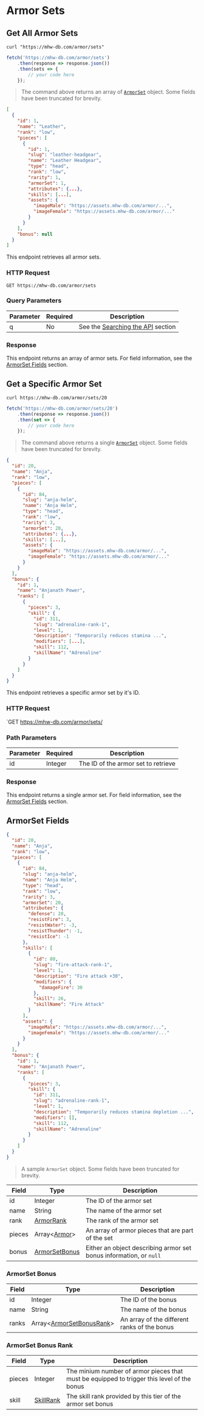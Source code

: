 # Armor Sets
## Get All Armor Sets
```curl
curl "https://mhw-db.com/armor/sets"
```

```javascript
fetch('https://mhw-db.com/armor/sets')
    .then(response => response.json())
    .then(sets => {
        // your code here
    });
```

> The command above returns an array of [`ArmorSet`](#armorset-fields) object. Some fields have been truncated for brevity.

```json
[
  {
    "id": 1,
    "name": "Leather",
    "rank": "low",
    "pieces": [
      {
        "id": 1,
        "slug": "leather-headgear",
        "name": "Leather Headgear",
        "type": "head",
        "rank": "low",
        "rarity": 1,
        "armorSet": 1,
        "attributes": {...},
        "skills": [...],
        "assets": {
          "imageMale": "https://assets.mhw-db.com/armor/...",
          "imageFemale": "https://assets.mhw-db.com/armor/..."
        }
      }
    ],
    "bonus": null
  }
]
```

This endpoint retrieves all armor sets.

### HTTP Request
`GET https://mhw-db.com/armor/sets`

### Query Parameters
Parameter | Required | Description
--------- | -------- | -----------
q | No | See the [Searching the API](#searching-the-api) section

### Response
This endpoint returns an array of armor sets. For field information, see the [ArmorSet Fields](#armorset-fields) section.

## Get a Specific Armor Set
```shell
curl https://mhw-db.com/armor/sets/20
```

```javascript
fetch('https://mhw-db.com/armor/sets/20')
    .then(response => response.json())
    .then(set => {
        // your code here
    });
```

> The command above returns a single [`ArmorSet`](#armorset-fields) object. Some fields have been truncated for brevity.

```json
{
  "id": 20,
  "name": "Anja",
  "rank": "low",
  "pieces": [
    {
      "id": 84,
      "slug": "anja-helm",
      "name": "Anja Helm",
      "type": "head",
      "rank": "low",
      "rarity": 3,
      "armorSet": 20,
      "attributes": {...},
      "skills": [...],
      "assets": {
        "imageMale": "https://assets.mhw-db.com/armor/...",
        "imageFemale": "https://assets.mhw-db.com/armor/..."
      }
    }
  ],
  "bonus": {
    "id": 1,
    "name": "Anjanath Power",
    "ranks": [
      {
        "pieces": 3,
        "skill": {
          "id": 311,
          "slug": "adrenaline-rank-1",
          "level": 1,
          "description": "Temporarily reduces stamina ...",
          "modifiers": [...],
          "skill": 112,
          "skillName": "Adrenaline"
        }
      }
    ]
  }
}
```

This endpoint retrieves a specific armor set by it's ID.

### HTTP Request
`GET https://mhw-db.com/armor/sets/<id>

### Path Parameters
Parameter | Required | Description
--------- | -------- | -----------
id | Integer | The ID of the armor set to retrieve

### Response
This endpoint returns a single armor set. For field information, see the [ArmorSet Fields](#armorset-fields) section.

## ArmorSet Fields
```json
{
  "id": 20,
  "name": "Anja",
  "rank": "low",
  "pieces": [
    {
      "id": 84,
      "slug": "anja-helm",
      "name": "Anja Helm",
      "type": "head",
      "rank": "low",
      "rarity": 3,
      "armorSet": 20,
      "attributes": {
        "defense": 20,
        "resistFire": 3,
        "resistWater": -3,
        "resistThunder": -1,
        "resistIce": -1
      },
      "skills": [
        {
          "id": 80,
          "slug": "fire-attack-rank-1",
          "level": 1,
          "description": "Fire attack +30",
          "modifiers": {
            "damageFire": 30
          },
          "skill": 26,
          "skillName": "Fire Attack"
        }
      ],
      "assets": {
        "imageMale": "https://assets.mhw-db.com/armor/...",
        "imageFemale": "https://assets.mhw-db.com/armor/..."
      }
    }
  ],
  "bonus": {
    "id": 1,
    "name": "Anjanath Power",
    "ranks": [
      {
        "pieces": 3,
        "skill": {
          "id": 311,
          "slug": "adrenaline-rank-1",
          "level": 1,
          "description": "Temporarily reduces stamina depletion ...",
          "modifiers": [],
          "skill": 112,
          "skillName": "Adrenaline"
        }
      }
    ]
  }
}
```

> A sample `ArmorSet` object. Some fields have been truncated for brevity.

Field | Type | Description
----- | ---- | -----------
id | Integer | The ID of the armor set
name | String | The name of the armor set
rank | [ArmorRank](#armor-ranks) | The rank of the armor set
pieces | Array&lt;[Armor](#armor-fields)&gt; | An array of armor pieces that are part of the set
bonus | [ArmorSetBonus](#armorset-bonus) | Either an object describing armor set bonus information, or `null`

### ArmorSet Bonus
Field | Type | Description
----- | ---- | -----------
id | Integer | The ID of the bonus
name | String | The name of the bonus
ranks | Array&lt;[ArmorSetBonusRank](#armorset-bonus-rank)&gt; | An array of the different ranks of the bonus

### ArmorSet Bonus Rank
Field | Type | Description
----- | ---- | -----------
pieces | Integer | The minium number of armor pieces that must be equipped to trigger this level of the bonus
skill | [SkillRank](#skillrank-fields) | The skill rank provided by this tier of the armor set bonus